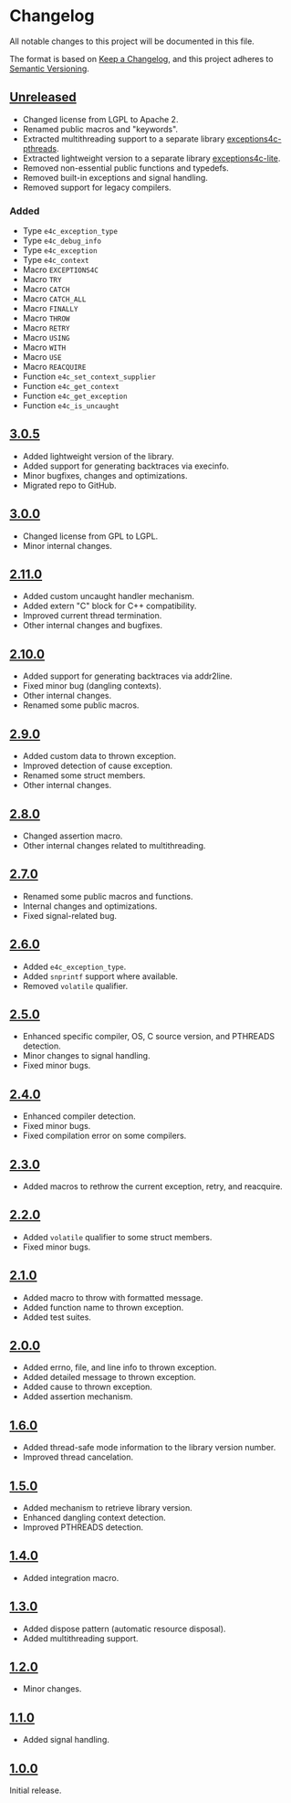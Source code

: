 
# Changelog

All notable changes to this project will be documented in this file.

The format is based on [Keep a Changelog](https://keepachangelog.com/en/1.1.0/),
and this project adheres to [Semantic Versioning](https://semver.org/).


## [Unreleased]

- Changed license from LGPL to Apache 2.
- Renamed public macros and "keywords".
- Extracted multithreading support to a separate library
  [exceptions4c-pthreads](https://github.com/guillermocalvo/exceptions4c-pthreads).
- Extracted lightweight version to a separate library
  [exceptions4c-lite](https://github.com/guillermocalvo/exceptions4c-lite).
- Removed non-essential public functions and typedefs.
- Removed built-in exceptions and signal handling.
- Removed support for legacy compilers.

### Added

- Type `e4c_exception_type`
- Type `e4c_debug_info`
- Type `e4c_exception`
- Type `e4c_context`
- Macro `EXCEPTIONS4C`
- Macro `TRY`
- Macro `CATCH`
- Macro `CATCH_ALL`
- Macro `FINALLY`
- Macro `THROW`
- Macro `RETRY`
- Macro `USING`
- Macro `WITH`
- Macro `USE`
- Macro `REACQUIRE`
- Function `e4c_set_context_supplier`
- Function `e4c_get_context`
- Function `e4c_get_exception`
- Function `e4c_is_uncaught`


## [3.0.5]

- Added lightweight version of the library.
- Added support for generating backtraces via execinfo.
- Minor bugfixes, changes and optimizations.
- Migrated repo to GitHub.


## [3.0.0]

- Changed license from GPL to LGPL.
- Minor internal changes.


## [2.11.0]

- Added custom uncaught handler mechanism.
- Added extern "C" block for C++ compatibility.
- Improved current thread termination.
- Other internal changes and bugfixes.


## [2.10.0]

- Added support for generating backtraces via addr2line.
- Fixed minor bug (dangling contexts).
- Other internal changes.
- Renamed some public macros.


## [2.9.0]

- Added custom data to thrown exception.
- Improved detection of cause exception.
- Renamed some struct members.
- Other internal changes.


## [2.8.0]

- Changed assertion macro.
- Other internal changes related to multithreading.


## [2.7.0]

- Renamed some public macros and functions.
- Internal changes and optimizations.
- Fixed signal-related bug.


## [2.6.0]

- Added `e4c_exception_type`.
- Added `snprintf` support where available.
- Removed `volatile` qualifier.


## [2.5.0]

- Enhanced specific compiler, OS, C source version, and PTHREADS detection.
- Minor changes to signal handling.
- Fixed minor bugs.


## [2.4.0]

- Enhanced compiler detection.
- Fixed minor bugs.
- Fixed compilation error on some compilers.


## [2.3.0]

- Added macros to rethrow the current exception, retry, and reacquire.


## [2.2.0]

- Added `volatile` qualifier to some struct members.
- Fixed minor bugs.


## [2.1.0]

- Added macro to throw with formatted message.
- Added function name to thrown exception.
- Added test suites.


## [2.0.0]

- Added errno, file, and line info to thrown exception.
- Added detailed message to thrown exception.
- Added cause to thrown exception.
- Added assertion mechanism.


## [1.6.0]

- Added thread-safe mode information to the library version number.
- Improved thread cancelation.


## [1.5.0]

- Added mechanism to retrieve library version.
- Enhanced dangling context detection.
- Improved PTHREADS detection.


## [1.4.0]

- Added integration macro.


## [1.3.0]

- Added dispose pattern (automatic resource disposal).
- Added multithreading support.


## [1.2.0]

- Minor changes.


## [1.1.0]

- Added signal handling.


## [1.0.0]

Initial release.


[Unreleased]: https://github.com/guillermocalvo/exceptions4c/compare/main...develop
[1.0.0]: https://github.com/guillermocalvo/exceptions4c/releases/tag/v1.0.0
[1.1.0]: https://github.com/guillermocalvo/exceptions4c/releases/tag/v1.1.0
[1.2.0]: https://github.com/guillermocalvo/exceptions4c/releases/tag/v1.2.0
[1.3.0]: https://github.com/guillermocalvo/exceptions4c/releases/tag/v1.3.0
[1.4.0]: https://github.com/guillermocalvo/exceptions4c/releases/tag/v1.4.0
[1.5.0]: https://github.com/guillermocalvo/exceptions4c/releases/tag/v1.5.0
[1.6.0]: https://github.com/guillermocalvo/exceptions4c/releases/tag/v1.6.0
[2.0.0]: https://github.com/guillermocalvo/exceptions4c/releases/tag/v2.0.0
[2.1.0]: https://github.com/guillermocalvo/exceptions4c/releases/tag/v2.1.0
[2.2.0]: https://github.com/guillermocalvo/exceptions4c/releases/tag/v2.2.0
[2.3.0]: https://github.com/guillermocalvo/exceptions4c/releases/tag/v2.3.0
[2.4.0]: https://github.com/guillermocalvo/exceptions4c/releases/tag/v2.4.0
[2.5.0]: https://github.com/guillermocalvo/exceptions4c/releases/tag/v2.5.0
[2.6.0]: https://github.com/guillermocalvo/exceptions4c/releases/tag/v2.6.0
[2.7.0]: https://github.com/guillermocalvo/exceptions4c/releases/tag/v2.7.0
[2.8.0]: https://github.com/guillermocalvo/exceptions4c/releases/tag/v2.8.0
[2.9.0]: https://github.com/guillermocalvo/exceptions4c/releases/tag/v2.9.0
[2.10.0]: https://github.com/guillermocalvo/exceptions4c/releases/tag/v2.10.0
[2.11.0]: https://github.com/guillermocalvo/exceptions4c/releases/tag/v2.11.0
[3.0.0]: https://github.com/guillermocalvo/exceptions4c/releases/tag/v3.0.0
[3.0.5]: https://github.com/guillermocalvo/exceptions4c/releases/tag/v3.0.5
